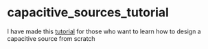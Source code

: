 # capacitive_sources_tutorial
I have made this [tutorial](https://www.sysadminsdecuba.com/2020/04/diseno-desde-cero-de-una-fuente-capacitiva/) for those who want to learn how to design a capacitive source from scratch
